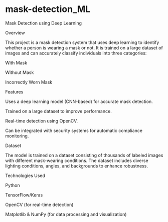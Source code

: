 # mask-detection_ML


Mask Detection using Deep Learning

Overview

This project is a mask detection system that uses deep learning to identify whether a person is wearing a mask or not. It is trained on a large dataset of images and can accurately classify individuals into three categories:

With Mask

Without Mask

Incorrectly Worn Mask

Features

Uses a deep learning model (CNN-based) for accurate mask detection.

Trained on a large dataset to improve performance.

Real-time detection using OpenCV.

Can be integrated with security systems for automatic compliance monitoring.

Dataset

The model is trained on a dataset consisting of thousands of labeled images with different mask-wearing conditions. The dataset includes diverse lighting conditions, angles, and backgrounds to enhance robustness.

Technologies Used

Python

TensorFlow/Keras

OpenCV (for real-time detection)

Matplotlib & NumPy (for data processing and visualization)
